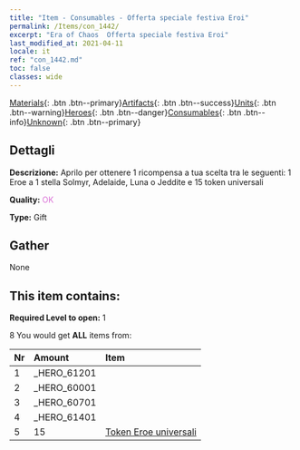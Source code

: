 ```yaml
---
title: "Item - Consumables - Offerta speciale festiva Eroi"
permalink: /Items/con_1442/
excerpt: "Era of Chaos  Offerta speciale festiva Eroi"
last_modified_at: 2021-04-11
locale: it
ref: "con_1442.md"
toc: false
classes: wide
---
```

 [Materials](/it/Items/){: .btn .btn--primary}[Artifacts](/it/Items/Artifacts/){: .btn .btn--success}[Units](/it/Items/Units/){: .btn .btn--warning}[Heroes](/it/Items/Heroes/){: .btn .btn--danger}[Consumables](/it/Items/Consumables/){: .btn .btn--info}[Unknown](/it/Items/Unknown/){: .btn .btn--primary}

## Dettagli
 **Descrizione:** Aprilo per ottenere 1 ricompensa a tua scelta tra le seguenti: 1 Eroe a 1 stella Solmyr, Adelaide, Luna o Jeddite e 15 token universali

 **Quality:** <span style="color: #DA70D6">OK</span>

 **Type:** Gift

## Gather

  None

## This item contains:

 **Required Level to open:** 1

 8 You would get **ALL** items  from:

  | Nr | Amount |     Item    |
  |:---|:-------|:------------|
  | 1 | _HERO_61201 | 
  | 2 | _HERO_60001 | 
  | 3 | _HERO_60701 | 
  | 4 | _HERO_61401 | 
  | 5 | 15 | [Token Eroe universali](/it/Items/her_358/) | 
